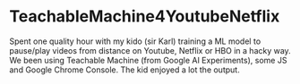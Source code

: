 # TeachableMachine4YoutubeNetflix
Spent one quality hour with my kido (sir Karl) training a ML model to pause/play videos from distance on Youtube, Netflix or HBO in a hacky way. We been using Teachable Machine (from Google AI Experiments), some JS and Google Chrome Console. The kid enjoyed a lot the output.
